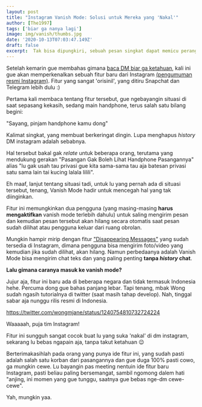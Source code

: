 ```yaml
---
layout: post
title: "Instagram Vanish Mode: Solusi untuk Mereka yang 'Nakal'" 
author: [The1997]
tags: ['biar ga nanya lagi']
image: img/vanish/thumbs.jpg
date: '2020-10-13T07:03:47.149Z'
draft: false
excerpt:  Tak bisa dipungkiri, sebuah pesan singkat dapat memicu perang dingin. Namun, apa jadinya jika pesan-pesan tersebut tidak pernah terekam dan hilang tanpa jejak. Kini, Instagram mencoba mewujudkannya.
---
```



Setelah kemarin gue membahas gimana [baca DM biar ga ketahuan](/baca-dm-instagram-tanpa-ketahuan), kali ini gue akan memperkenalkan sebuah fitur baru dari Instagram [(pengumuman resmi Instagram)](https://about.instagram.com/blog/announcements/say-hi-to-messenger-introducing-new-messaging-features-for-instagram). Fitur yang sangat 'orisinil', yang ditiru Snapchat dan Telegram lebih dulu :)

Pertama kali membaca tentang fitur tersebut, gue ngebayangin situasi di saat sepasang kekasih, sedang main handphone, terus salah satu bilang begini:

"Sayang, pinjam handphone kamu dong"

Kalimat singkat, yang membuat berkeringat dingin. Lupa menghapus _history_ DM instagram adalah sebabnya. 

Hal tersebut bakal gak _relate_ untuk beberapa orang, terutama yang mendukung gerakan "Pasangan Gak Boleh Lihat Handphone Pasangannya" alias "lu gak usah tau privasi gue kita sama-sama tau aja batesan privasi satu sama lain tai kucing lalala lilili".

Eh maaf, lanjut tentang situasi tadi, untuk lu yang pernah ada di situasi tersebut, tenang, Vanish Mode hadir untuk mencegah hal yang tak diinginkan. 

Fitur ini memungkinkan dua pengguna (yang masing-masing **harus mengaktifkan** vanish mode terlebih dahulu) untuk saling mengirim pesan dan kemudian pesan tersebut akan hilang secara otomatis saat pesan sudah dilihat atau pengguna keluar dari ruang obrolan. 

Mungkin hampir mirip dengan fitur ["Disappearing Messages"](https://help.instagram.com/1310346208996329) yang sudah tersedia di Instagram, dimana pengguna bisa mengirim foto/video yang kemudian jika sudah dilihat, akan hilang. Namun perbedaanya adalah Vanish Mode bisa mengirim chat teks dan yang paling penting **tanpa _history_ chat**.

**Lalu gimana caranya masuk ke vanish mode?**

Jujur aja, fitur ini baru ada di beberapa negara dan tidak termasuk Indonesia hehe. Percuma dong gue bahas panjang lebar. Tapi tenang, mbak Wong sudah ngasih tutorialnya di twitter (saat masih tahap develop). Nah, tinggal sabar aja nunggu rilis resmi di Indonesia. 

https://twitter.com/wongmjane/status/1240754810732724224


Waaaaah, puja tim Instagram!

Fitur ini sungguh sangat cocok buat lu yang suka 'nakal' di dm instagram, sekarang lu bebas ngapain aja, tanpa takut ketahuan 😉

Berterimakasihlah pada orang yang punya ide fitur ini, yang sudah pasti adalah salah satu korban dari pasangannya dan gue duga 100% pasti cowo, ga mungkin cewe. Lu bayangin pas meeting nentuin ide fitur baru Instagram, pasti beliau paling bersemangat, sambil ngomong dalem hati "anjing, ini momen yang gue tunggu, saatnya gue bebas nge-dm cewe-cewe". 

Yah, mungkin yaa. 











